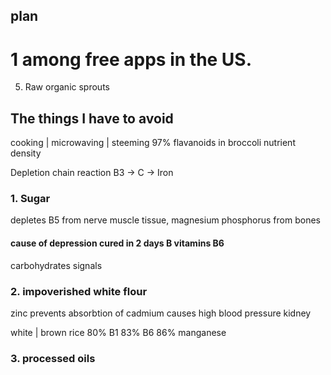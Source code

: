 ## plan
# 1 among free apps in the US.
5. Raw organic sprouts

## The things I have to avoid
cooking | microwaving | steeming 
97% flavanoids in broccoli
nutrient density

Depletion chain reaction
B3 -> C -> Iron 

### 1. Sugar 
depletes B5 from nerve muscle tissue, 
magnesium phosphorus from bones
#### cause of depression cured in 2 days B vitamins B6
carbohydrates signals

### 2. impoverished white flour
zinc prevents absorbtion of cadmium causes high blood pressure kidney 

white | brown rice 80% B1
83% B6
86% manganese

### 3. processed oils
